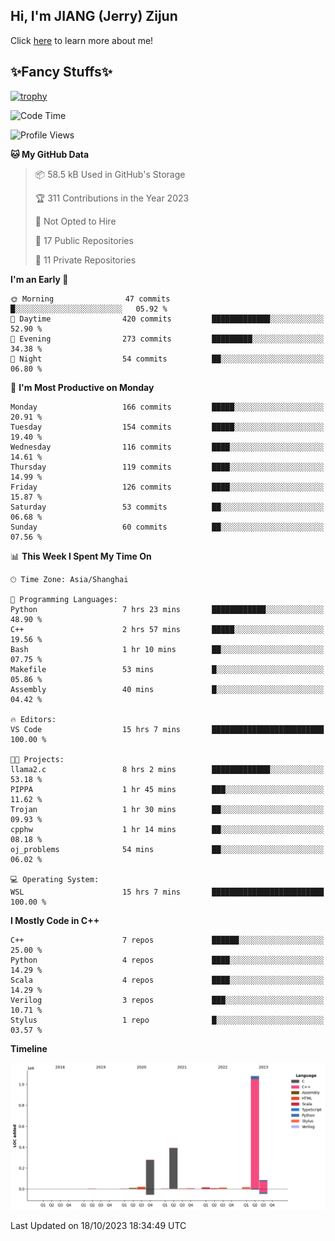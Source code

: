 ## Hi, I'm JIANG (Jerry) Zijun

Click [here](https://jzjerry.github.io/about/) to learn more about me!

## ✨Fancy Stuffs✨
[![trophy](https://github-profile-trophy.vercel.app/?username=jzjerry&theme=onedark)](https://github.com/ryo-ma/github-profile-trophy)
<!--START_SECTION:waka-->
![Code Time](http://img.shields.io/badge/Code%20Time-63%20hrs%202%20mins-blue)

![Profile Views](http://img.shields.io/badge/Profile%20Views-0-blue)

**🐱 My GitHub Data** 

> 📦 58.5 kB Used in GitHub's Storage 
 > 
> 🏆 311 Contributions in the Year 2023
 > 
> 🚫 Not Opted to Hire
 > 
> 📜 17 Public Repositories 
 > 
> 🔑 11 Private Repositories 
 > 
**I'm an Early 🐤** 

```text
🌞 Morning                47 commits          █░░░░░░░░░░░░░░░░░░░░░░░░   05.92 % 
🌆 Daytime                420 commits         █████████████░░░░░░░░░░░░   52.90 % 
🌃 Evening                273 commits         █████████░░░░░░░░░░░░░░░░   34.38 % 
🌙 Night                  54 commits          ██░░░░░░░░░░░░░░░░░░░░░░░   06.80 % 
```
📅 **I'm Most Productive on Monday** 

```text
Monday                   166 commits         █████░░░░░░░░░░░░░░░░░░░░   20.91 % 
Tuesday                  154 commits         █████░░░░░░░░░░░░░░░░░░░░   19.40 % 
Wednesday                116 commits         ████░░░░░░░░░░░░░░░░░░░░░   14.61 % 
Thursday                 119 commits         ████░░░░░░░░░░░░░░░░░░░░░   14.99 % 
Friday                   126 commits         ████░░░░░░░░░░░░░░░░░░░░░   15.87 % 
Saturday                 53 commits          ██░░░░░░░░░░░░░░░░░░░░░░░   06.68 % 
Sunday                   60 commits          ██░░░░░░░░░░░░░░░░░░░░░░░   07.56 % 
```


📊 **This Week I Spent My Time On** 

```text
🕑︎ Time Zone: Asia/Shanghai

💬 Programming Languages: 
Python                   7 hrs 23 mins       ████████████░░░░░░░░░░░░░   48.90 % 
C++                      2 hrs 57 mins       █████░░░░░░░░░░░░░░░░░░░░   19.56 % 
Bash                     1 hr 10 mins        ██░░░░░░░░░░░░░░░░░░░░░░░   07.75 % 
Makefile                 53 mins             █░░░░░░░░░░░░░░░░░░░░░░░░   05.86 % 
Assembly                 40 mins             █░░░░░░░░░░░░░░░░░░░░░░░░   04.42 % 

🔥 Editors: 
VS Code                  15 hrs 7 mins       █████████████████████████   100.00 % 

🐱‍💻 Projects: 
llama2.c                 8 hrs 2 mins        █████████████░░░░░░░░░░░░   53.18 % 
PIPPA                    1 hr 45 mins        ███░░░░░░░░░░░░░░░░░░░░░░   11.62 % 
Trojan                   1 hr 30 mins        ██░░░░░░░░░░░░░░░░░░░░░░░   09.93 % 
cpphw                    1 hr 14 mins        ██░░░░░░░░░░░░░░░░░░░░░░░   08.18 % 
oj_problems              54 mins             ██░░░░░░░░░░░░░░░░░░░░░░░   06.02 % 

💻 Operating System: 
WSL                      15 hrs 7 mins       █████████████████████████   100.00 % 
```

**I Mostly Code in C++** 

```text
C++                      7 repos             ██████░░░░░░░░░░░░░░░░░░░   25.00 % 
Python                   4 repos             ████░░░░░░░░░░░░░░░░░░░░░   14.29 % 
Scala                    4 repos             ████░░░░░░░░░░░░░░░░░░░░░   14.29 % 
Verilog                  3 repos             ███░░░░░░░░░░░░░░░░░░░░░░   10.71 % 
Stylus                   1 repo              █░░░░░░░░░░░░░░░░░░░░░░░░   03.57 % 
```



**Timeline**

![Lines of Code chart](https://raw.githubusercontent.com/Jzjerry/Jzjerry/main/assets/bar_graph.png)


 Last Updated on 18/10/2023 18:34:49 UTC
<!--END_SECTION:waka-->
